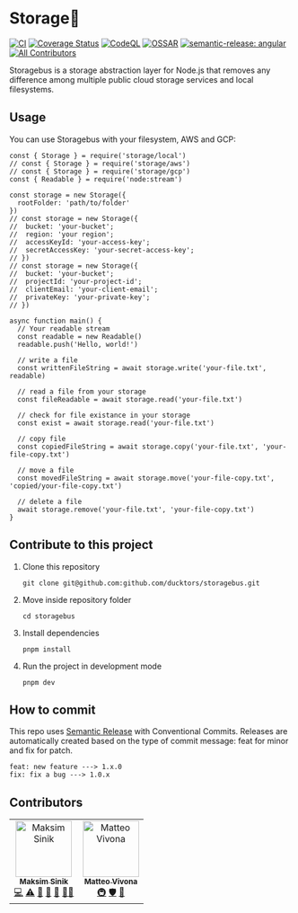 # Storage🚌

[![CI](https://github.com/ducktors/storagebus/actions/workflows/ci.yml/badge.svg)](https://github.com/ducktors/storagebus/actions/workflows/ci.yml) [![Coverage Status](https://coveralls.io/repos/github/ducktors/storagebus/badge.svg?branch=main)](https://coveralls.io/github/ducktors/storagebus?branch=main) [![CodeQL](https://github.com/ducktors/storagebus/actions/workflows/codeql-analysis.yml/badge.svg)](https://github.com/ducktors/storagebus/actions/workflows/codeql-analysis.yml) [![OSSAR](https://github.com/ducktors/storagebus/actions/workflows/ossar-analysis.yml/badge.svg)](https://github.com/ducktors/storagebus/actions/workflows/ossar-analysis.yml) [![semantic-release: angular](https://img.shields.io/badge/semantic--release-angular-e10079?logo=semantic-release)](https://github.com/semantic-release/semantic-release) <!-- ALL-CONTRIBUTORS-BADGE:START - Do not remove or modify this section --> [![All Contributors](https://img.shields.io/badge/all_contributors-2-orange.svg?style=flat-square)](#contributors-) <!-- ALL-CONTRIBUTORS-BADGE:END -->

Storagebus is a storage abstraction layer for Node.js that removes any difference among multiple public cloud storage services and local filesystems.

## Usage

You can use Storagebus with your filesystem, AWS and GCP:

```
const { Storage } = require('storage/local')
// const { Storage } = require('storage/aws')
// const { Storage } = require('storage/gcp')
const { Readable } = require('node:stream')

const storage = new Storage({
  rootFolder: 'path/to/folder'
})
// const storage = new Storage({
//  bucket: 'your-bucket';
//  region: 'your region';
//  accessKeyId: 'your-access-key';
//  secretAccessKey: 'your-secret-access-key';
// })
// const storage = new Storage({
//  bucket: 'your-bucket';
//  projectId: 'your-project-id';
//  clientEmail: 'your-client-email';
//  privateKey: 'your-private-key';
// })

async function main() {
  // Your readable stream
  const readable = new Readable()
  readable.push('Hello, world!')

  // write a file
  const writtenFileString = await storage.write('your-file.txt', readable)

  // read a file from your storage
  const fileReadable = await storage.read('your-file.txt')

  // check for file existance in your storage
  const exist = await storage.read('your-file.txt')

  // copy file
  const copiedFileString = await storage.copy('your-file.txt', 'your-file-copy.txt')

  // move a file
  const movedFileString = await storage.move('your-file-copy.txt', 'copied/your-file-copy.txt')

  // delete a file
  await storage.remove('your-file.txt', 'your-file-copy.txt')
}
```

## Contribute to this project

1. Clone this repository

   `git clone git@github.com:github.com/ducktors/storagebus.git`

2. Move inside repository folder

   `cd storagebus`

3. Install dependencies

   `pnpm install`

4. Run the project in development mode

   `pnpm dev`

## How to commit

This repo uses [Semantic Release](https://github.com/semantic-release/semantic-release) with Conventional Commits.
Releases are automatically created based on the type of commit message: feat for minor and fix for patch.

```
feat: new feature ---> 1.x.0
fix: fix a bug ---> 1.0.x
```

## Contributors

<!-- ALL-CONTRIBUTORS-LIST:START - Do not remove or modify this section -->
<!-- prettier-ignore-start -->
<!-- markdownlint-disable -->
<table>
  <tbody>
    <tr>
      <td align="center"><a href="https://maksim.dev"><img src="https://avatars.githubusercontent.com/u/1620916?v=4?s=100" width="100px;" alt="Maksim Sinik"/><br /><sub><b>Maksim Sinik</b></sub></a><br /><a href="https://github.com/ducktors/storagebus/commits?author=fox1t" title="Code">💻</a> <a href="https://github.com/ducktors/storagebus/commits?author=fox1t" title="Tests">⚠️</a> <a href="https://github.com/ducktors/storagebus/commits?author=fox1t" title="Documentation">📖</a> <a href="#maintenance-fox1t" title="Maintenance">🚧</a> <a href="#ideas-fox1t" title="Ideas, Planning, & Feedback">🤔</a> <a href="#mentoring-fox1t" title="Mentoring">🧑‍🏫</a></td>
      <td align="center"><a href="http://matteovivona.it"><img src="https://avatars.githubusercontent.com/u/6388707?v=4?s=100" width="100px;" alt="Matteo Vivona"/><br /><sub><b>Matteo Vivona</b></sub></a><br /><a href="#infra-tehKapa" title="Infrastructure (Hosting, Build-Tools, etc)">🚇</a> <a href="#security-tehKapa" title="Security">🛡️</a> <a href="https://github.com/ducktors/storagebus/commits?author=tehKapa" title="Documentation">📖</a></td>
    </tr>
  </tbody>
</table>

<!-- markdownlint-restore -->
<!-- prettier-ignore-end -->

<!-- ALL-CONTRIBUTORS-LIST:END -->
<!-- prettier-ignore-start -->
<!-- markdownlint-disable -->

<!-- markdownlint-restore -->
<!-- prettier-ignore-end -->

<!-- ALL-CONTRIBUTORS-LIST:END -->
